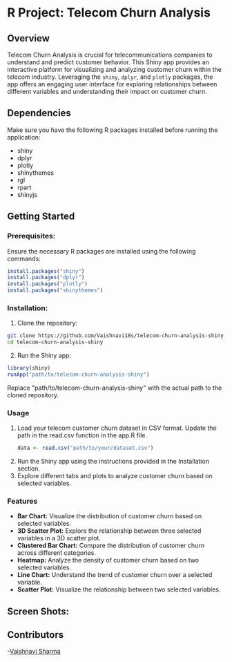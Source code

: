 # R Project: Telecom Churn Analysis

## Overview
Telecom Churn Analysis is crucial for telecommunications companies to understand and predict customer behavior. This Shiny app provides an interactive platform for visualizing and analyzing customer churn within the telecom industry. Leveraging the `shiny`, `dplyr`, and `plotly` packages, the app offers an engaging user interface for exploring relationships between different variables and understanding their impact on customer churn.
## Dependencies

Make sure you have the following R packages installed before running the application:

- shiny
- dplyr
- plotly
- shinythemes
- rgl
- rpart
- shinyjs

## Getting Started
### Prerequisites:
Ensure the necessary R packages are installed using the following commands:

```R
install.packages("shiny")
install.packages("dplyr")
install.packages("plotly")
install.packages("shinythemes")
```
### Installation:
1. Clone the repository:
```bash
git clone https://github.com/Vaishnavi18s/telecom-churn-analysis-shiny.git
cd telecom-churn-analysis-shiny
```
2. Run the Shiny app:
```R
library(shiny)
runApp("path/to/telecom-churn-analysis-shiny")
```
Replace "path/to/telecom-churn-analysis-shiny" with the actual path to the cloned repository.
### Usage
1. Load your telecom customer churn dataset in CSV format. Update the path in the read.csv 
   function in the app.R file.
   ```R
   data <- read.csv("path/to/your/dataset.csv")
   ```
2. Run the Shiny app using the instructions provided in the Installation section.
3. Explore different tabs and plots to analyze customer churn based on selected variables.
### Features
- __Bar Chart:__ Visualize the distribution of customer churn based on selected variables.
- __3D Scatter Plot:__ Explore the relationship between three selected variables in a 3D scatter plot.
- __Clustered Bar Chart:__ Compare the distribution of customer churn across different categories.
- __Heatmap:__ Analyze the density of customer churn based on two selected variables.
- __Line Chart:__ Understand the trend of customer churn over a selected variable.
- __Scatter Plot:__ Visualize the relationship between two selected variables.
  
## Screen Shots:
## Contributors
-[Vaishnavi Sharma](https://github.com/Vaishnavi18s)


